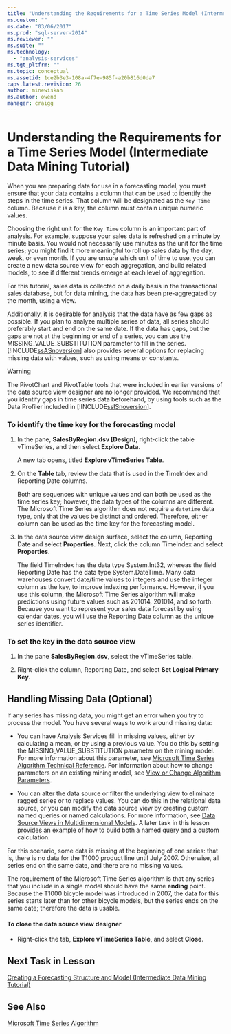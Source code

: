 ```yaml
---
title: "Understanding the Requirements for a Time Series Model (Intermediate Data Mining Tutorial) | Microsoft Docs"
ms.custom: ""
ms.date: "03/06/2017"
ms.prod: "sql-server-2014"
ms.reviewer: ""
ms.suite: ""
ms.technology: 
  - "analysis-services"
ms.tgt_pltfrm: ""
ms.topic: conceptual
ms.assetid: 1ce2b3e3-108a-4f7e-985f-a20b816d0da7
caps.latest.revision: 26
author: minewiskan
ms.author: owend
manager: craigg
---
```

# Understanding the Requirements for a Time Series Model (Intermediate Data Mining Tutorial)
  When you are preparing data for use in a forecasting model, you must ensure that your data contains a column that can be used to identify the steps in the time series. That column will be designated as the `Key Time` column. Because it is a key, the column must contain unique numeric values.  
  
 Choosing the right unit for the `Key Time` column is an important part of analysis. For example, suppose your sales data is refreshed on a minute by minute basis. You would not necessarily use minutes as the unit for the time series; you might find it more meaningful to roll up sales data by the day, week, or even month. If you are unsure which unit of time to use, you can create a new data source view for each aggregation, and build related models, to see if different trends emerge at each level of aggregation.  
  
 For this tutorial, sales data is collected on a daily basis in the transactional sales database, but for data mining, the data has been pre-aggregated by the month, using a view.  
  
 Additionally, it is desirable for analysis that the data have as few gaps as possible. If you plan to analyze multiple series of data, all series should preferably start and end on the same date. If the data has gaps, but the gaps are not at the beginning or end of a series, you can use the MISSING_VALUE_SUBSTITUTION parameter to fill in the series. [!INCLUDE[ssASnoversion](../includes/ssasnoversion-md.md)] also provides several options for replacing missing data with values, such as using means or constants.  
  
> [!WARNING]  
>  The PivotChart and PivotTable tools that were included in earlier versions of the data source view designer are no longer provided. We recommend that you identify gaps in time series data beforehand, by using tools such as the Data Profiler included in [!INCLUDE[ssISnoversion](../includes/ssisnoversion-md.md)].  
  
### To identify the time key for the forecasting model  
  
1.  In the pane, **SalesByRegion.dsv [Design]**, right-click the table vTimeSeries, and then select **Explore Data**.  
  
     A new tab opens, titled **Explore vTimeSeries Table**.  
  
2.  On the **Table** tab, review the data that is used in the TimeIndex and Reporting Date columns.  
  
     Both are sequences with unique values and can both be used as the time series key; however, the data types of the columns are different. The Microsoft Time Series algorithm does not require a `datetime` data type, only that the values be distinct and ordered. Therefore, either column can be used as the time key for the forecasting model.  
  
3.  In the data source view design surface, select the column, Reporting Date and select **Properties**. Next, click the column TimeIndex and select **Properties**.  
  
     The field TimeIndex has the data type System.Int32, whereas the field Reporting Date has the data type System.DateTime. Many data warehouses convert date/time values to integers and use the integer column as the key, to improve indexing performance. However, if you use this column, the Microsoft Time Series algorithm will make predictions using future values such as 201014, 201014, and so forth. Because you want to represent your sales data forecast by using calendar dates, you will use the Reporting Date column as the unique series identifier.  
  
### To set the key in the data source view  
  
1.  In the pane **SalesByRegion.dsv**, select the vTimeSeries table.  
  
2.  Right-click the column, Reporting Date, and select **Set Logical Primary Key**.  
  
## Handling Missing Data (Optional)  
 If any series has missing data, you might get an error when you try to process the model. You have several ways to work around missing data:  
  
-   You can have Analysis Services fill in missing values, either by calculating a mean, or by using a previous value. You do this by setting the MISSING_VALUE_SUBSTITUTION parameter on the mining model. For more information about this parameter, see [Microsoft Time Series Algorithm Technical Reference](../../2014/analysis-services/data-mining/microsoft-time-series-algorithm-technical-reference.md). For information about how to change parameters on an existing mining model, see [View or Change Algorithm Parameters](../../2014/analysis-services/data-mining/view-or-change-algorithm-parameters.md).  
  
-   You can alter the data source or filter the underlying view to eliminate ragged series or to replace values. You can do this in the relational data source, or you can modify the data source view by creating custom named queries or named calculations. For more information, see [Data Source Views in Multidimensional Models](../analysis-services/multidimensional-models/data-source-views-in-multidimensional-models.md). A later task in this lesson provides an example of how to build both a named query and a custom calculation.  
  
 For this scenario, some data is missing at the beginning of one series: that is, there is no data for the T1000 product line until July 2007. Otherwise, all series end on the same date, and there are no missing values.  
  
 The requirement of the Microsoft Time Series algorithm is that any series that you include in a single model should have the same **ending** point. Because the T1000 bicycle model was introduced in 2007, the data for this series starts later than for other bicycle models, but the series ends on the same date; therefore the data is usable.  
  
#### To close the data source view designer  
  
-   Right-click the tab, **Explore vTimeSeries Table**, and select **Close**.  
  
## Next Task in Lesson  
 [Creating a Forecasting Structure and Model &#40;Intermediate Data Mining Tutorial&#41;](../../2014/tutorials/creating-a-forecasting-structure-and-model-intermediate-data-mining-tutorial.md)  
  
## See Also  
 [Microsoft Time Series Algorithm](../../2014/analysis-services/data-mining/microsoft-time-series-algorithm.md)  
  
  
